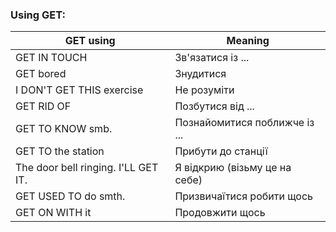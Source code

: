 ﻿
### Using GET:

|             GET using               |     Meaning       |
| ----------------------------------- | ----------------- |
| GET IN TOUCH                        | Зв'язатися із ... |
| GET bored                           | Знудитися         |
| I DON'T GET THIS exercise           | Не розуміти       |
| GET RID OF                          | Позбутися від ... |
| GET TO KNOW smb.                    | Познайомитися поближче із ... |
| GET TO the station                  | Прибути до станції |
| The door bell ringing. I'LL GET IT. | Я відкрию (візьму це на себе) |
| GET USED TO do smth.                | Призвичаїтися робити щось |
| GET ON WITH it                      | Продовжити щось |
